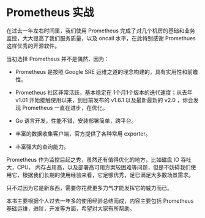 # Prometheus 实战

在过去一年左右时间里，我们使用 Prometheus 完成了对几个机房的基础和业务监控，大大提高了我们服务质量，以及 oncall 水平，在此特别感谢 Promethues 这样优秀的开源软件。

当初选择 Prometheus 并不是偶然，因为：

* Prometheus 是按照 Google SRE 运维之道的理念构建的，具有实用性和前瞻性。

* Prometheus 社区非常活跃，基本稳定在 1个月1个版本的迭代速度；从去年 v1.01 开始接触使用以来，到目前发布的 v1.6.1 以及最新最新的 v2.0 ，你会发现 Prometheus 一直在进步，在优化。

* Go 语言开发，性能不错，安装部署简单，跨平台。

* 丰富的数据收集客户端，官方提供了各种常用 exporter。

* 丰富强大的查询能力。

Prometheus 作为监控后起之秀，虽然还有值得优化的地方，比如磁盘 IO 吞吐大，CPU， 内存占用高，以及部署高可用方案较困难等问题，但是不妨碍我们使用它，根据我们长期的使用经验来看，它足够优秀，足已满足大多数场景需求。

只不过因为它是新东西，需要你花费更多力气才能发挥它的威力而已。

本书主要根据个人过去一年多的使用经验总结而成，内容主要包括 Prometheus 基础运维，进阶，开发等方面，希望对大家有所帮助。

